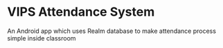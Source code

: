 # VIPS Attendance System
An Android app which uses Realm database to make attendance process simple inside classroom

